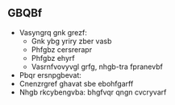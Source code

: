 ## GBQBf

- Vasyngrq gnk grezf:
  - Gnk ybg yriry zber vasb
  - Phfgbz cersrerapr
  - Phfgbz ehyrf
  - Vasrnfvovyvgl grfg, nhgb-tra fpranevbf
- Pbqr ersnpgbevat:
- Cnenzrgref ghavat sbe ebohfgarff
- Nhgb rkcybengvba: bhgfvqr qngn cvcryvarf




